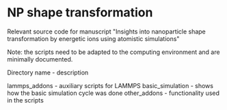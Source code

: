 # NP shape transformation

Relevant source code for manuscript "Insights into nanoparticle shape transformation by energetic ions using atomistic simulations"

Note: the scripts need to be adapted to the computing environment and are minimally documented.


Directory name - description

lammps_addons - auxiliary scripts for LAMMPS
basic_simulation - shows how the basic simulation cycle was done
other_addons - functionality used in the scripts

